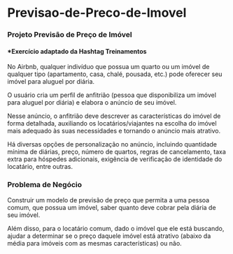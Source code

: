# Previsao-de-Preco-de-Imovel
### Projeto Previsão de Preço de Imóvel

#### *Exercício adaptado da Hashtag Treinamentos

No Airbnb, qualquer indivíduo que possua um quarto ou um imóvel de qualquer tipo (apartamento, casa, chalé, pousada, etc.) pode oferecer seu imóvel para aluguel por diária.

O usuário cria um perfil de anfitrião (pessoa que disponibiliza um imóvel para aluguel por diária) e elabora o anúncio de seu imóvel.

Nesse anúncio, o anfitrião deve descrever as características do imóvel de forma detalhada, auxiliando os locatários/viajantes na escolha do imóvel mais adequado às suas necessidades e tornando o anúncio mais atrativo.

Há diversas opções de personalização no anúncio, incluindo quantidade mínima de diárias, preço, número de quartos, regras de cancelamento, taxa extra para hóspedes adicionais, exigência de verificação de identidade do locatário, entre outras.

### Problema de Negócio

Construir um modelo de previsão de preço que permita a uma pessoa comum, que possua um imóvel, saber quanto deve cobrar pela diária de seu imóvel.

Além disso, para o locatário comum, dado o imóvel que ele está buscando, ajudar a determinar se o preço daquele imóvel está atrativo (abaixo da média para imóveis com as mesmas características) ou não.
